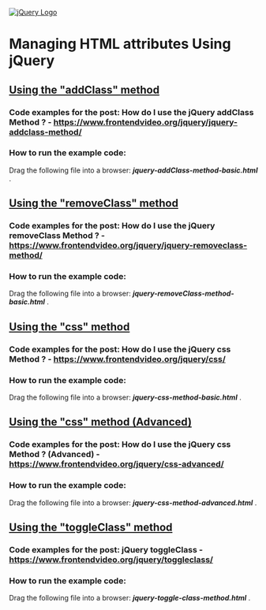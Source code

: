 [![jQuery Logo](https://www.frontendvideo.org/wp-content/uploads/jquery-logo-200-200x160.png)](https://www.frontendvideo.org/category/jquery/)

# Managing HTML attributes Using jQuery

## [Using the "addClass" method](#add-class)

### Code examples for the post: How do I use the jQuery addClass Method ? - https://www.frontendvideo.org/jquery/jquery-addclass-method/

### How to run the example code:

Drag the following file into a browser: ***jquery-addClass-method-basic.html*** .

## [Using the "removeClass" method](#remove-class)

### Code examples for the post: How do I use the jQuery removeClass Method ? - https://www.frontendvideo.org/jquery/jquery-removeclass-method/

### How to run the example code:

Drag the following file into a browser: ***jquery-removeClass-method-basic.html*** .

## [Using the "css" method](#css)

### Code examples for the post: How do I use the jQuery css Method ? - https://www.frontendvideo.org/jquery/css/

### How to run the example code:

Drag the following file into a browser: ***jquery-css-method-basic.html*** .

## [Using the "css" method (Advanced)](#css-advanced)

### Code examples for the post: How do I use the jQuery css Method ? (Advanced) - https://www.frontendvideo.org/jquery/css-advanced/

### How to run the example code:

Drag the following file into a browser: ***jquery-css-method-advanced.html*** .

## [Using the "toggleClass" method](#toggle-class)

### Code examples for the post: jQuery toggleClass - https://www.frontendvideo.org/jquery/toggleclass/

### How to run the example code:

Drag the following file into a browser: ***jquery-toggle-class-method.html*** .
